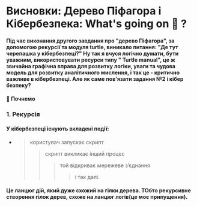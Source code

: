 # Висновки: Дерево Піфагора і Кібербезпека: What's going on 👀 ?

#### Під час виконання другого завдання про "дерево Піфагора", за допомогою рекурсії та модуля turtle, виникало питання: "Де тут черепашка у кібербезпеці?" Ну так я вчуся логічно думати, бути уважним, використовувати ресурси типу " Turtle manual", це ж звичайна графічна вправа для розвитку логіки, уваги та  чудова модель для розвитку аналітичного мислення, і так це - критично важливе в кібербезпеці. Але як саме пов'язати задання №2 і кібер безпеку?

#### 👀 Почнемо

### 1. Рекурсія

#### У кібербезпеці існують вкладені події:
 - 
    > користувач запускає скрипт 
    >> скрипт викликає інший процес
    >>> той відкриває мережеве з’єднання
    >>>> і так далі.

#### Це ланцюг дій, який дуже схожий на гілки дерева. ТОбто рекурсивне створення гілок дерев, схоже на ланцюг логів(це моє припущення). 

